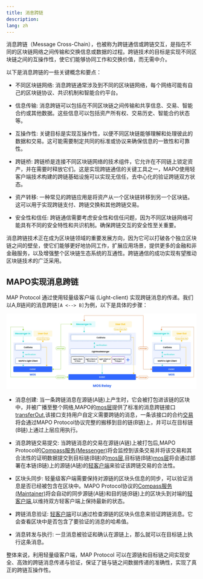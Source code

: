 ```yaml
---
title: 消息跨链
description:
lang: zh
---
```


消息跨链（Message Cross-Chain），也被称为跨链通信或跨链交互，是指在不同的区块链网络之间传输和交换信息或数据的过程。跨链技术的目标是实现不同区块链之间的互操作性，使它们能够协同工作和交换价值，而无需中介。

以下是消息跨链的一些关键概念和要点：

+ 不同区块链网络: 消息跨链通常涉及到不同的区块链网络，每个网络可能有自己的区块链协议、共识机制和智能合约平台。

+ 信息传输: 消息跨链可以包括在不同区块链之间传输和共享信息、交易、智能合约或其他数据。这些信息可以包括资产所有权、交易历史、智能合约状态等。

+ 互操作性: 关键目标是实现互操作性，以便不同区块链能够理解和处理彼此的数据和交易。这可能需要制定共同的标准或协议来确保信息的一致性和可靠性。

+ 跨链桥: 跨链桥是连接不同区块链网络的技术组件，它允许在不同链上锁定资产，并在需要时释放它们。这是实现跨链通信的关键工具之一，MAPO使用轻客户端技术构建的跨链基础设施可以实现无信任，去中心化的验证跨链双方状态。

+ 资产转移: 一种常见的跨链应用是将资产从一个区块链转移到另一个区块链。这可以用于实现跨链支付、跨链交换和其他跨链交易。

+ 安全性和信任: 跨链通信需要考虑安全性和信任问题，因为不同区块链网络可能具有不同的安全特性和共识机制。确保跨链交互的安全性至关重要。

消息跨链技术正在成为区块链领域的重要发展方向，因为它可以打破各个独立区块链之间的壁垒，使它们能够更好地协同工作，扩展应用场景，提供更多的金融和非金融服务，以及增强整个区块链生态系统的互通性。跨链通信的成功实现有望推动区块链技术的广泛采用。

## MAPO实现消息跨链

MAP Protocol 通过使用轻量级客户端 (Light-client) 实现跨链消息的传递。我们以A,B链间的消息跨链`[A <--> B]`为例，以下是具体的步骤：

![cross-chain-message](./cross-chain-message.jpg) 
+ 消息创建: 当一条跨链消息在源链(A链)上产生时，它会被打包进该链的区块中，并被广播至整个网络,MAPO的[mos层](docs/base/mos/index.md)提供了标准的消息跨链接口[transferOut](https://github.com/mapprotocol/mapo-service-contracts/blob/main/evm/contracts/interface/IMOSV3.sol#L45),该接口支持用户自定义需要跨链的消息，一条该接口的合约[交易](/docs/base/transactions/index.md)将会通过MAPO Protocol协议完整的搬移到目的链(B链)上，并可以在目标链(B链)上通过上层应用执行。

+ 消息跨链交易提交: 当跨链消息的交易在源链(A链)上被打包后,MAPO Protocol的[Compass服务(Messenger)](docs/base/Compass/index.md)将会监控到该条交易并将该交易和其合法性的证明数据提交到目标链(B链)的[mos层](docs/base/mos/index.md),目标链(B链)[mos层](docs/base/mos/index.md)将会通过部署在本链(B链)上的源链(A链)的[轻客户端](/docs/base/light-client/index.md)来验证该跨链交易的合法性。

+ 区块头同步: 轻量级客户端需要保持对源链的区块头信息的同步，可以验证消息是否已经被包含在区块中。MAPO Protocol协议的[Compass服务(Maintainer)](docs/base/Compass/index.md)将会自动的同步源链(A链)和目的链(B链)上的区块头到对端的[轻客户端](/docs/base/light-client/index.md),以维持双方轻客户端上保持最新的状态。

+ 跨链消息验证: [轻客户端](/docs/base/light-client/index.md)可以通过检查源链的区块头信息来验证跨链消息。它会查看区块中是否包含了要验证的消息的哈希值。

+ 消息转发与执行: 一旦消息被验证和确认在源链上，那么就可以在目标链上执行这条消息。

整体来说，利用轻量级客户端，MAP Protocol 可以在源链和目标链之间实现安全、高效的跨链消息传递与验证，保证了链与链之间数据传递的准确性，实现了真正的跨链互操作性。